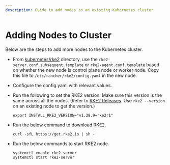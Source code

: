 ```yaml
---
description: Guide to add nodes to an existing Kubernetes cluster
---
```


# Adding Nodes to Cluster

Below are the steps to add more nodes to the Kubernetes cluster.

* From [kubernetes/rke2](https://github.com/OpenG2P/openg2p-deployment/tree/main/kubernetes/rke2) directory, use the `rke2-server.conf.subsequent.template` or `rke2-agent.conf.template` based on whether the new node is control plane node or worker node. Copy this file to `/etc/rancher/rke2/config.yaml` in the new node.
* Configure the config.yaml with relevant values.
*   Run the following to set the RKE2 version. Make sure this version is the same across all the nodes. (Refer to [RKE2 Releases](https://github.com/rancher/rke2/releases). Use `rke2 --version` on an existing node to get the version.)

    ```
    export INSTALL_RKE2_VERSION="v1.28.9+rke2r1"
    ```
*   Run the below command to download RKE2.

    ```
    curl -sfL https://get.rke2.io | sh -
    ```
*   Run the below commands to start RKE2 node.

    ```
    systemctl enable rke2-server
    systemctl start rke2-server
    ```

